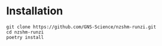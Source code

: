 # Installation

```
git clone https://github.com/GNS-Science/nzshm-runzi.git
cd nzshm-runzi
poetry install
```
